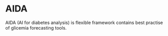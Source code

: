 # AIDA
AIDA (AI for diabetes analysis) is flexible framework contains best practise of glicemia forecasting tools.  
